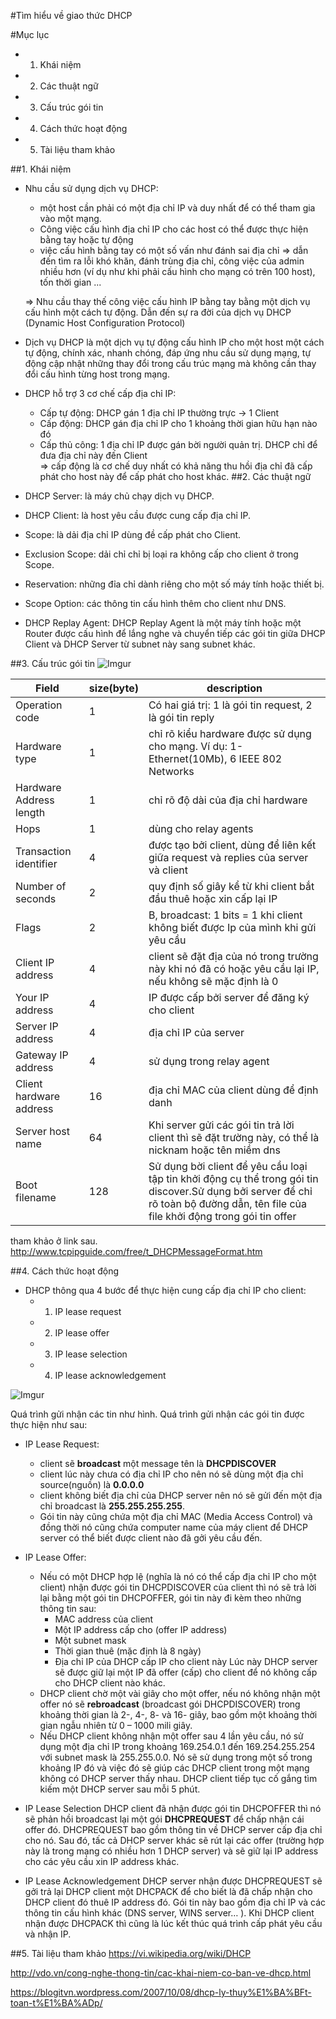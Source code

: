 #Tìm hiểu về giao thức DHCP

#Mục lục
- 1. Khái niệm
- 2. Các thuật ngữ 
- 3. Cấu trúc gói tin
- 4. Cách thức hoạt động
- 5. Tài liệu tham khảo

##1. Khái niệm
- Nhu cầu sử dụng dịch vụ DHCP: 
	- một host cần phải có một địa chỉ IP và duy nhất để có thể tham gia vào một mạng.
	- Công việc cấu hình địa chỉ IP cho các host có thể được thực hiện bằng tay hoặc tự động
	- việc cấu hình bằng tay có một số vấn như đánh sai địa chỉ => dẫn đến tìm ra lỗi khó khăn, đánh trùng địa chỉ, công việc của admin nhiều hơn (ví dụ như khi phải cấu hình cho mạng có trên 100 host), tốn thời gian ...
	
	=> Nhu cầu thay thế công việc cấu hình IP bằng tay bằng một dịch vụ cấu hình một cách tự động. Dẫn đến sự ra đời của dịch vụ DHCP (Dynamic Host Configuration Protocol)

- Dịch vụ DHCP là một dịch vụ tự động cấu hình IP cho một host một cách tự động, chính xác, nhanh chóng, đáp ứng nhu cầu sử dụng mạng, tự động cập nhật những thay đổi trong cấu trúc mạng mà không cần thay đổi cấu hình từng host trong mạng.
- DHCP hỗ trợ 3 cơ chế cấp địa chỉ IP:
	- Cấp tự động: DHCP gán 1 địa chỉ IP thường trực → 1 Client
	- Cấp động: DHCP gán địa chỉ IP cho 1 khoảng thời gian hữu hạn nào đó
	- Cấp thủ công: 1 địa chỉ IP được gán bời người quản trị. DHCP chỉ để đưa địa chỉ này đến Client  
	=> cấp động là cơ chế duy nhất có khả năng thu hồi địa chỉ đã cấp phát cho host này để cấp phát cho host khác.
##2. Các thuật ngữ
- DHCP Server: là máy chủ chạy dịch vụ DHCP.
- DHCP Client: là host yêu cầu được cung cấp địa chỉ IP.
- Scope: là dải địa chỉ IP dùng đề cấp phát cho Client.
- Exclusion Scope: dải chỉ chỉ bị loại ra không cấp cho client ở trong Scope.
- Reservation: những đỉa chỉ dành riêng cho một số máy tính hoặc thiết bị.
- Scope Option: các thông tin cấu hình thêm cho client như DNS.
- DHCP Replay Agent: DHCP Replay Agent là một máy tính hoặc một Router được cấu hình để lắng nghe và chuyển tiếp các gói tin giữa DHCP Client và DHCP Server từ subnet này sang subnet khác.

 
##3. Cấu trúc gói tin
![Imgur](http://i.imgur.com/WnVrOjQ.png)


| Field | size(byte) | description |
|-------|------------|-------------|
| Operation code | 1 | Có hai giá trị: 1 là gói tin request, 2 là gói tin reply |
| Hardware type | 1 | chỉ rõ kiểu hardware được sử dụng cho mạng. Ví dụ: 1-Ethernet(10Mb), 6 IEEE 802 Networks |
| Hardware Address length | 1 | chỉ rõ độ dài của địa chỉ hardware |
| Hops | 1 | dùng cho relay agents |
| Transaction identifier | 4 | được tạo bởi client, dùng để liên kết giữa request và replies của server và client |
| Number of seconds | 2 | quy định số giây kể từ khi client bắt đầu thuê hoặc xin cấp lại IP |
| Flags | 2 | B, broadcast: 1 bits = 1 khi client không biết được Ip của mình khi gửi yêu cầu |
| Client IP address | 4 | client sẽ đặt địa của nó trong trường này khi nó đã có hoặc yêu cầu lại IP, nếu không sẽ mặc định là 0|
| Your IP address | 4 | IP được cấp bởi server để đăng ký cho client |
| Server IP address | 4 | địa chỉ IP của server |
| Gateway IP address | 4 | sử dụng trong relay agent |
| Client hardware address | 16 | địa chỉ MAC của client dùng để định danh |
| Server host name | 64 | Khi server gửi các gói tin trả lời client thì sẽ đặt trường này, có thể là nicknam hoặc tên miềm dns |
| Boot filename | 128 | Sử dụng bời client để yêu cầu loại tập tin khởi động cụ thể trong gói tin discover.Sử dụng bởi server để chỉ rõ toàn bộ đường dẫn, tên file của file khởi động trong gói tin offer |

tham khảo ở link sau.
http://www.tcpipguide.com/free/t_DHCPMessageFormat.htm

##4. Cách thức hoạt động
- DHCP thông qua 4 bước để thực hiện cung cấp địa chỉ IP cho client: 
	- 1. IP lease request
	- 2. IP lease offer
	- 3. IP lease selection
	- 4. IP lease acknowledgement

![Imgur](http://i.imgur.com/EKd5p9T.png)

Quá trình gửi nhận các tin như hình. Quá trình gửi nhận các gói tin được thực hiện như sau: 

- IP Lease Request:
	- client sẽ **broadcast** một message tên là **DHCPDISCOVER**
	- client lúc này chưa có địa chỉ IP cho nên nó sẽ dùng một địa chỉ source(nguồn) là **0.0.0.0** 
	- client không biết địa chỉ của DHCP server nên nó sẽ gửi đến một địa chỉ broadcast là **255.255.255.255**. 
	- Gói tin này cũng chứa một địa chỉ MAC (Media Access Control) và đồng thời nó cũng chứa computer name của máy client để DHCP server có thể biết được client nào đã gởi yêu cầu đến.   

- IP Lease Offer:
	- Nếu có một DHCP hợp lệ (nghĩa là nó có thể cấp địa chỉ IP cho một client) nhận được gói tin DHCPDISCOVER của client thì nó sẽ trả lời lại bằng một gói tin DHCPOFFER, gói tin này đi kèm theo những thông tin sau: 
		+ MAC address của client
		+ Một IP address cấp cho (offer IP address)
		+ Một subnet mask
		+ Thời gian thuê (mặc định là 8 ngày)
		+ Địa chỉ IP của DHCP cấp IP cho client này
		Lúc này DHCP server sẽ được giữ lại một IP đã offer (cấp) cho client để nó không cấp cho DHCP client nào khác. 
	- DHCP client chờ một vài giây cho một offer, nếu nó không nhận một offer nó sẽ **rebroadcast** (broadcast gói DHCPDISCOVER) trong khoảng thời gian là 2-, 4-, 8- và 16- giây, bao gồm một khoảng thời gian ngẫu nhiên từ 0 – 1000 mili giây.
	- Nếu DHCP client không nhận một offer sau 4 lần yêu cầu, nó sử dụng một địa chỉ IP trong khoảng 169.254.0.1 đến 169.254.255.254 với subnet mask là 255.255.0.0. Nó sẽ sử dụng trong một số trong khoảng IP đó và việc đó sẽ giúp các DHCP client trong một mạng không có DHCP server thấy nhau. DHCP client tiếp tục cố gắng tìm kiếm một DHCP server sau mỗi 5 phút.

- IP Lease Selection
DHCP client đã nhận được gói tin DHCPOFFER thì nó sẽ phản hồi broadcast lại một gói **DHCPREQUEST** để chấp nhận cái offer đó. DHCPREQUEST bao gồm thông tin về DHCP server cấp địa chỉ cho nó. Sau đó, tấc cả DHCP server khác sẽ rút lại các offer (trường hợp này là trong mạng có nhiều hơn 1 DHCP server) và sẽ giữ lại IP address cho các yêu cầu xin IP address khác.

- IP Lease Acknowledgement
DHCP server nhận được DHCPREQUEST sẽ gởi trả lại DHCP client một DHCPACK để cho biết là đã chấp nhận cho DHCP client đó thuê IP address đó. Gói tin này bao gồm địa chỉ IP và các thông tin cấu hình khác (DNS server, WINS server… ). Khi DHCP client nhận được DHCPACK thì cũng là lúc kết thúc quá trình cấp phát yêu cầu và nhận IP.

##5. Tài liệu tham khảo
https://vi.wikipedia.org/wiki/DHCP

http://vdo.vn/cong-nghe-thong-tin/cac-khai-niem-co-ban-ve-dhcp.html

https://blogitvn.wordpress.com/2007/10/08/dhcp-ly-thuy%E1%BA%BFt-toan-t%E1%BA%ADp/